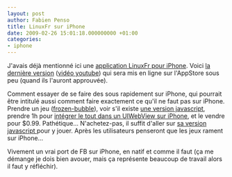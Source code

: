 ```yaml
---
layout: post
author: Fabien Penso
title: LinuxFr sur iPhone
date: 2009-02-26 15:01:18.000000000 +01:00
categories:
- iphone
---
```

J'avais déjà mentionné ici une <a href="http://blog.penso.info/2008/11/27/developpement-iphone-application-linuxfr-pour-iphone/">application LinuxFr pour iPhone</a>. Voici <a href="http://www.conovae.com/iphone/LinuxFrAppStore.mov" target="_blank">la dernière version</a> (<a href="http://www.youtube.com/watch?v=v0CxcDs_-UM">vidéo youtube</a>) qui sera mis en ligne sur l'AppStore sous peu (quand ils l'auront approuvée).

Comment essayer de se faire des sous rapidement sur iPhone, qui pourrait être intitulé aussi comment faire exactement ce qu'il ne faut pas sur iPhone. Prendre un jeu (<a href="http://www.frozen-bubble.org/">frozen-bubble</a>), voir s'il existe <a href="http://glenn.sanson.free.fr/v2/?select=fb">une version javascript</a>, prendre 1h pour <a href="http://frozenbubble.weebly.com/">intégrer le tout dans un UIWebView sur iPhone</a>, et le vendre pour $0.99. Pathétique... N'achetez-pas, il suffit d'aller sur <a href="http://glenn.sanson.free.fr/v2/">sa version javascript </a>pour y jouer. Après les utilisateurs penseront que les jeux rament sur iPhone...

Vivement un vrai port de FB sur iPhone, en natif et comme il faut (ça me démange je dois bien avouer, mais ça représente beaucoup de travail alors il faut y réfléchir).
